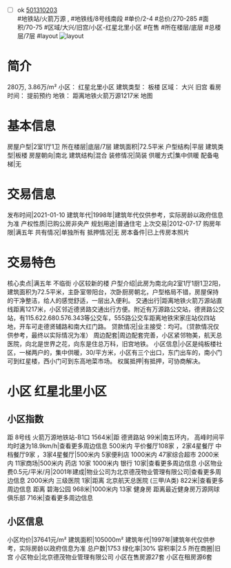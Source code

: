 - [ ] ok [501310203](https://bj.5i5j.com/ershoufang/501310203.html)  
 #地铁站/火箭万源 ,  #地铁线/8号线南段
#单价/2-4 #总价/270-285 #面积/70-75   #区域/大兴/旧宫/小区-红星北里小区 #在售 #所在楼层/底层 #总楼层/7层 #layout 
![layout](http://image2a.5i5j.com/bdir/layout/546452.jpg_P5.jpg) 
# 简介 
 280万,  3.86万/m² 
小区： 红星北里小区
建筑类型： 板楼
区域： 大兴 旧宫
看房时间： 提前预约
地铁： 距离地铁火箭万源1217米 地图
# 基本信息 
 房屋户型|2室1厅1卫
所在楼层|底层/7层
建筑面积|72.5平米
户型结构|平层
建筑类型|板楼
房屋朝向|南北
建筑结构|混合
装修情况|简装
供暖方式|集中供暖
配备电梯|无
# 交易信息 
 发布时间|2021-01-10
建筑年代|1998年|建筑年代仅供参考，实际房龄以政府信息为准
产权性质|已购公房非央产
规划用途|普通住宅
上次交易|2012-07-17
购房年限|满五年
共有情况|单独所有
抵押情况|无
房本备件|已上传房本照片
# 交易特色 
 核心卖点|满五年 不临街 小区较新的楼
户型介绍|此房为南北向2室1厅1厨1卫2阳，建筑面积为72.5平米，主卧室带阳台，次卧厨房朝北，户型格局不错，房屋保持的干净整洁，给人的感觉舒适，一层出入便利。
交通出行|距离地铁火箭万源站直线距离1217米，小区邻近德贤路交通出行方便。附近有万源路公交站，德贤路公交站，有115.622.680.576.343等公交车，555路公交车距离地铁宋家庄站仅四站地，开车可走德贤辅路和南大红门路。
贷款情况|业主接受：均可。（贷款情况仅供参考，最终以实际情况为准）
周边配套|周边配套完善，小区紧邻物美，航天总医院，向北是世界之花，向东是住总万科，旧宫地铁。
小区信息|小区是纯板楼社区，一梯两户的，集中供暖，30/平方米，小区有三个出口，东门出车的，南小门可到红星楼，西小门可到东高地菜市场。
权属抵押|有抵押，可协商解决。
# 小区 红星北里小区
## 小区指数 
 距 8号线 火箭万源地铁站-B1口 1564米|距 德贤路站 99米|南五环内， 高峰时间平均时速为18.9km/h|查看更多周边信息
500米内 平价餐厅108家 ，2家4星餐厅
中档餐厅9家 ，3家4星餐厅|500米内 5家便利店
1000米内 47家综合超市
2000米内 11家商场|500米内 药店 10家
1000米内 银行 10家|查看更多周边信息
小区物业费0.5元/平米/月|2001年建成|物业公司为北京德茂物业管理有限公司|查看更多周边信息
2000米内 三级医院 1家|距离 北京航天总医院 (三甲/A类) 822米|查看更多周边信息
距离 碧海公园 968米|1000米内 13家 健身房
距离最近健身房万源网球俱乐部 716米|查看更多周边信息
## 小区信息 
 小区均价|37641元/m²
建筑面积|105000m²
建筑年代|1997年|建筑年代仅供参考，实际房龄以政府信息为准
总户数|1753
绿化率|30%
容积率|2.5
所在商圈|旧宫
小区物业|北京德茂物业管理有限公司
小区在售房源27套
小区在租房源6套
